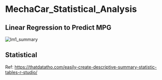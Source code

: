 # MechaCar_Statistical_Analysis


## Linear Regression to Predict MPG


![lm1_summary](https://user-images.githubusercontent.com/19878877/162633055-a035f9e1-40da-4c6a-8a2e-444a24f0f25e.png)


## Statistical 


Ref:  https://thatdatatho.com/easily-create-descriptive-summary-statistic-tables-r-studio/

